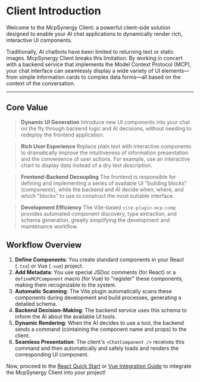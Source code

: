 # Client Introduction

Welcome to the McpSynergy Client: a powerful client-side solution designed to enable your AI chat applications to dynamically render rich, interactive UI components.

Traditionally, AI chatbots have been limited to returning text or static images. McpSynergy Client breaks this limitation. By working in concert with a backend service that implements the Model Context Protocol (MCP), your chat interface can seamlessly display a wide variety of UI elements—from simple information cards to complex data forms—all based on the context of the conversation.

***

## Core Value

> **Dynamic UI Generation**
> Introduce new UI components into your chat on the fly through backend logic and AI decisions, without needing to redeploy the frontend application.

> **Rich User Experience**
> Replace plain text with interactive components to dramatically improve the intuitiveness of information presentation and the convenience of user actions. For example, use an interactive chart to display data instead of a dry text description.

> **Frontend-Backend Decoupling**
> The frontend is responsible for defining and implementing a series of available UI "building blocks" (components), while the backend and AI decide when, where, and which "blocks" to use to construct the most suitable interface.

> **Development Efficiency**
> The Vite-based `vite-plugin-mcp-comp` provides automated component discovery, type extraction, and schema generation, greatly simplifying the development and maintenance workflow.

## Workflow Overview

1.  **Define Components**: You create standard components in your React (`.tsx`) or Vue (`.vue`) project.
2.  **Add Metadata**: You use special JSDoc comments (for React) or a `defineMCPComponent` macro (for Vue) to "register" these components, making them recognizable to the system.
3.  **Automatic Scanning**: The Vite plugin automatically scans these components during development and build processes, generating a detailed schema.
4.  **Backend Decision-Making**: The backend service uses this schema to inform the AI about the available UI tools.
5.  **Dynamic Rendering**: When the AI decides to use a tool, the backend sends a command (containing the component name and props) to the client.
6.  **Seamless Presentation**: The client's `<ChatComponent />` receives this command and then automatically and safely loads and renders the corresponding UI component.

Now, proceed to the [React Quick Start](./react-quick-start.md) or [Vue Integration Guide](./vue-integration.md) to integrate the McpSynergy Client into your project!
